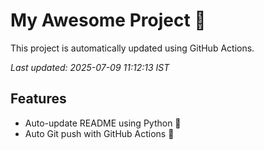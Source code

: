 # My Awesome Project 🚀

This project is automatically updated using GitHub Actions.

_Last updated: 2025-07-09 11:12:13 IST_

## Features
- Auto-update README using Python 🐍
- Auto Git push with GitHub Actions 🤖
